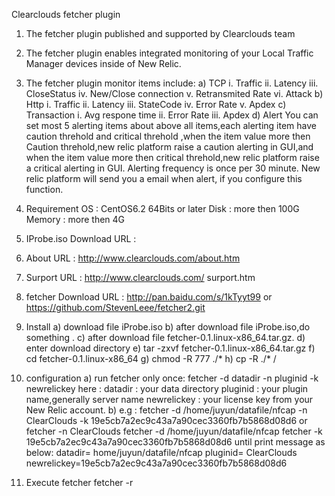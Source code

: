 Clearclouds fetcher plugin
1.	The fetcher plugin published and supported by Clearclouds team
2.	The fetcher plugin enables integrated monitoring of your Local Traffic Manager devices inside of New Relic.
3.	The fetcher plugin monitor items include:
a)	TCP
i.	Traffic
ii.	Latency
iii.	CloseStatus
iv.	New/Close connection
v.	Retransmited Rate
vi.	Attack
b)	Http
i.	Traffic
ii.	Latency
iii.	StateCode
iv.	Error Rate
v.	Apdex
c)	Transaction
i.	Avg respone time
ii.	Error Rate
iii.	Apdex
d)	Alert
	You can set most 5 alerting items about above all items,each alerting item have caution threhold and critical threhold ,when the item value more then Caution threhold,new relic platform raise a caution alerting in GUI,and when the item value more then critical threhold,new relic platform raise a critical alerting in GUI.
	Alerting frequency is once per 30 minute.
	New relic platform will send you a email when alert, if you configure this function.


4.	Requirement
	OS : CentOS6.2 64Bits or later
	Disk : more then 100G
	Memory : more then 4G

5.	IProbe.iso Download URL :
6.	About URL : http://www.clearclouds.com/about.htm
7.	Surport URL : http://www.clearclouds.com/ surport.htm
8.	fetcher Download URL :
	http://pan.baidu.com/s/1kTyyt99
	or
	https://github.com/StevenLeee/fetcher2.git
9.	Install
a)	download file iProbe.iso
b)	after download file iProbe.iso,do something .
c)	after download file fetcher-0.1.linux-x86_64.tar.gz.
d)	enter download directory
e)	tar -zxvf fetcher-0.1.linux-x86_64.tar.gz
f)	cd fetcher-0.1.linux-x86_64
g)	chmod -R 777  ./*
h)	cp -R ./*  /
10.	configuration
a)	run fetcher only once:
		fetcher  -d datadir  -n pluginid  -k newrelickey
		here :
		datadir  :  your data directory
		pluginid  :  your plugin name,generally server name
		newrelickey  :  your license key from your New Relic account.
b)	e.g :
		fetcher -d /home/juyun/datafile/nfcap  -n ClearClouds -k 19e5cb7a2ec9c43a7a90cec3360fb7b5868d08d6
	or
		fetcher  -n ClearClouds
		fetcher  -d /home/juyun/datafile/nfcap
		fetcher  -k 19e5cb7a2ec9c43a7a90cec3360fb7b5868d08d6
	until print message as below:
		datadir= home/juyun/datafile/nfcap
		pluginid= ClearClouds
		newrelickey=19e5cb7a2ec9c43a7a90cec3360fb7b5868d08d6

11.	Execute fetcher
	fetcher -r

